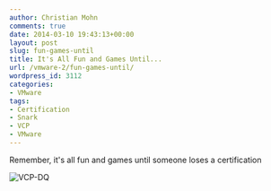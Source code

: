 ```yaml
---
author: Christian Mohn
comments: true
date: 2014-03-10 19:43:13+00:00
layout: post
slug: fun-games-until
title: It's All Fun and Games Until...
url: /vmware-2/fun-games-until/
wordpress_id: 3112
categories:
- VMware
tags:
- Certification
- Snark
- VCP
- VMware
---
```


Remember, it's all fun and games until someone loses a certification

![VCP-DQ](/img/VCP-DQ.png)

<!--more-->
